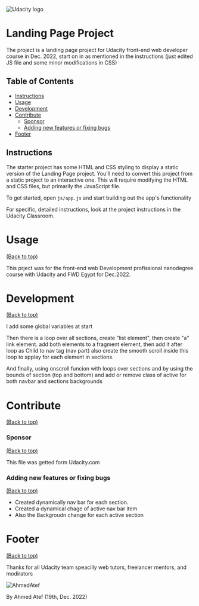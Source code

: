 ![Udacity logo](https://www.udacity.com/images/svgs/udacity-tt-logo.svg)

# Landing Page Project
The project is a landing page project for Udacity front-end web developer course in Dec. 2022, start on in as mentioned in the instructions (just edited JS file and some minor modifications in CSS)

## Table of Contents

* [Instructions](#instructions)
* [Usage](#usage)
* [Development](#development)
* [Contribute](#contribute)
    - [Sponsor](#sponsor)
    - [Adding new features or fixing bugs](#adding-new-features-or-fixing-bugs)
* [Footer](#footer)


## Instructions

The starter project has some HTML and CSS styling to display a static version of the Landing Page project. You'll need to convert this project from a static project to an interactive one. This will require modifying the HTML and CSS files, but primarily the JavaScript file.

To get started, open `js/app.js` and start building out the app's functionality

For specific, detailed instructions, look at the project instructions in the Udacity Classroom.


# Usage
[(Back to top)](#table-of-contents)

This prject was for the front-end web Development profissional nanodegree course with Udacity and FWD Egypt for Dec.2022.

# Development
[(Back to top)](#table-of-contents)

I add some global variables at start

Then there is a loop over all sections, create "list element", then create "a" link element.
add both elements to a fragment element, then add it after loop as Child to nav tag (nav part)
also create the smooth scroll inside this loop to applay for each element in sections.

And finally, using onscroll funcion with loops over sections and by using the bounds of section (top and bottom) and add or remove class of active for both navbar and sections backgrounds 

# Contribute
[(Back to top)](#table-of-contents)

### Sponsor
[(Back to top)](#table-of-contents)

This file was getted form Udacity.com

### Adding new features or fixing bugs
[(Back to top)](#table-of-contents)

- Created dynamically nav bar for each section.
- Created a dynamical chage of active nav bar item
- Also the Backgroudn change for each active section


# Footer
[(Back to top)](#table-of-contents)

Thanks for all Udacity team speacilly web tutors, freelancer mentors, and modirators 

![AhmedAtef](https://avatars.githubusercontent.com/u/117845266?s=96&v=4)


By Ahmed Atef (19th, Dec. 2022)
